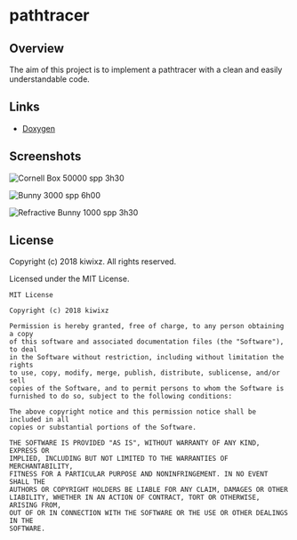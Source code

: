 # pathtracer


## Overview

The aim of this project is to implement a pathtracer with a clean and easily understandable code.


## Links

- [Doxygen](https://kiwixz.gitlab.io/pathtracer/master/doc/)


## Screenshots

![](https://i.imgur.com/Ni1eBeE.png "Cornell Box
50000 spp
3h30")

![](https://i.imgur.com/1LRHeGx.png "Bunny
3000 spp
6h00")

![](https://i.imgur.com/VM69Ebn.png "Refractive Bunny
1000 spp
3h30")


## License

Copyright (c) 2018 kiwixz. All rights reserved.

Licensed under the MIT License.

```
MIT License

Copyright (c) 2018 kiwixz

Permission is hereby granted, free of charge, to any person obtaining a copy
of this software and associated documentation files (the "Software"), to deal
in the Software without restriction, including without limitation the rights
to use, copy, modify, merge, publish, distribute, sublicense, and/or sell
copies of the Software, and to permit persons to whom the Software is
furnished to do so, subject to the following conditions:

The above copyright notice and this permission notice shall be included in all
copies or substantial portions of the Software.

THE SOFTWARE IS PROVIDED "AS IS", WITHOUT WARRANTY OF ANY KIND, EXPRESS OR
IMPLIED, INCLUDING BUT NOT LIMITED TO THE WARRANTIES OF MERCHANTABILITY,
FITNESS FOR A PARTICULAR PURPOSE AND NONINFRINGEMENT. IN NO EVENT SHALL THE
AUTHORS OR COPYRIGHT HOLDERS BE LIABLE FOR ANY CLAIM, DAMAGES OR OTHER
LIABILITY, WHETHER IN AN ACTION OF CONTRACT, TORT OR OTHERWISE, ARISING FROM,
OUT OF OR IN CONNECTION WITH THE SOFTWARE OR THE USE OR OTHER DEALINGS IN THE
SOFTWARE.
```
